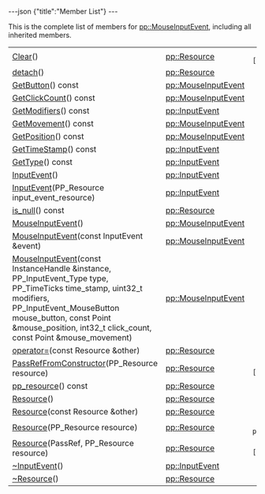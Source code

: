 ---json {"title":"Member List"} ---

This is the complete list of members for <a href="/docs/native-client/pepper_beta/cpp/classpp_1_1_mouse_input_event/" class="el">pp::MouseInputEvent</a>, including all inherited members.

<table><tbody><tr class="odd"><td><a href="/docs/native-client/pepper_beta/cpp/classpp_1_1_resource#ad4016f37d3022863ca0188acb26ac9c4" class="el">Clear</a>()</td><td><a href="/docs/native-client/pepper_beta/cpp/classpp_1_1_resource/" class="el">pp::Resource</a></td><td><code> [protected]</code></td></tr><tr class="even"><td><a href="/docs/native-client/pepper_beta/cpp/classpp_1_1_resource#a81b9246381bdddacca3ac25f6ded2bfd" class="el">detach</a>()</td><td><a href="/docs/native-client/pepper_beta/cpp/classpp_1_1_resource/" class="el">pp::Resource</a></td><td></td></tr><tr class="odd"><td><a href="/docs/native-client/pepper_beta/cpp/classpp_1_1_mouse_input_event#ae953b64120ab5c84c31114d1e5d15e1b" class="el">GetButton</a>() const</td><td><a href="/docs/native-client/pepper_beta/cpp/classpp_1_1_mouse_input_event/" class="el">pp::MouseInputEvent</a></td><td></td></tr><tr class="even"><td><a href="/docs/native-client/pepper_beta/cpp/classpp_1_1_mouse_input_event#a2e125cde20848ee70495e2f981b7417e" class="el">GetClickCount</a>() const</td><td><a href="/docs/native-client/pepper_beta/cpp/classpp_1_1_mouse_input_event/" class="el">pp::MouseInputEvent</a></td><td></td></tr><tr class="odd"><td><a href="/docs/native-client/pepper_beta/cpp/classpp_1_1_input_event#a6f94a5cd8453f1b69e55aadde73354e7" class="el">GetModifiers</a>() const</td><td><a href="/docs/native-client/pepper_beta/cpp/classpp_1_1_input_event/" class="el">pp::InputEvent</a></td><td></td></tr><tr class="even"><td><a href="/docs/native-client/pepper_beta/cpp/classpp_1_1_mouse_input_event#a33e589dc8460c5fd2064cef39f19970b" class="el">GetMovement</a>() const</td><td><a href="/docs/native-client/pepper_beta/cpp/classpp_1_1_mouse_input_event/" class="el">pp::MouseInputEvent</a></td><td></td></tr><tr class="odd"><td><a href="/docs/native-client/pepper_beta/cpp/classpp_1_1_mouse_input_event#a95bb484c3628871ed4d8cbd3b44effe2" class="el">GetPosition</a>() const</td><td><a href="/docs/native-client/pepper_beta/cpp/classpp_1_1_mouse_input_event/" class="el">pp::MouseInputEvent</a></td><td></td></tr><tr class="even"><td><a href="/docs/native-client/pepper_beta/cpp/classpp_1_1_input_event#acc79ecdcf19f5b8a8a7268fc8ff51531" class="el">GetTimeStamp</a>() const</td><td><a href="/docs/native-client/pepper_beta/cpp/classpp_1_1_input_event/" class="el">pp::InputEvent</a></td><td></td></tr><tr class="odd"><td><a href="/docs/native-client/pepper_beta/cpp/classpp_1_1_input_event#a73ca79c06ff9a39304e3b390090f03dc" class="el">GetType</a>() const</td><td><a href="/docs/native-client/pepper_beta/cpp/classpp_1_1_input_event/" class="el">pp::InputEvent</a></td><td></td></tr><tr class="even"><td><a href="/docs/native-client/pepper_beta/cpp/classpp_1_1_input_event#ac7581e4321abe8de6f3b48d70f4aa65d" class="el">InputEvent</a>()</td><td><a href="/docs/native-client/pepper_beta/cpp/classpp_1_1_input_event/" class="el">pp::InputEvent</a></td><td></td></tr><tr class="odd"><td><a href="/docs/native-client/pepper_beta/cpp/classpp_1_1_input_event#a1d4f7d3fb88de3cccc60ab26b92ccf23" class="el">InputEvent</a>(PP_Resource input_event_resource)</td><td><a href="/docs/native-client/pepper_beta/cpp/classpp_1_1_input_event/" class="el">pp::InputEvent</a></td><td><code> [explicit]</code></td></tr><tr class="even"><td><a href="/docs/native-client/pepper_beta/cpp/classpp_1_1_resource#a859068e34cdc2dc0b78754c255323aa9" class="el">is_null</a>() const</td><td><a href="/docs/native-client/pepper_beta/cpp/classpp_1_1_resource/" class="el">pp::Resource</a></td><td><code> [inline]</code></td></tr><tr class="odd"><td><a href="/docs/native-client/pepper_beta/cpp/classpp_1_1_mouse_input_event#a3a7fa73996bd504fc3aa86c447222761" class="el">MouseInputEvent</a>()</td><td><a href="/docs/native-client/pepper_beta/cpp/classpp_1_1_mouse_input_event/" class="el">pp::MouseInputEvent</a></td><td></td></tr><tr class="even"><td><a href="/docs/native-client/pepper_beta/cpp/classpp_1_1_mouse_input_event#ad63fc6a3e5f29b5cb787fc74ebf0b33d" class="el">MouseInputEvent</a>(const InputEvent &amp;event)</td><td><a href="/docs/native-client/pepper_beta/cpp/classpp_1_1_mouse_input_event/" class="el">pp::MouseInputEvent</a></td><td><code> [explicit]</code></td></tr><tr class="odd"><td><a href="/docs/native-client/pepper_beta/cpp/classpp_1_1_mouse_input_event#a4e2f16fb54382135f07cf53e22905d3a" class="el">MouseInputEvent</a>(const InstanceHandle &amp;instance, PP_InputEvent_Type type, PP_TimeTicks time_stamp, uint32_t modifiers, PP_InputEvent_MouseButton mouse_button, const Point &amp;mouse_position, int32_t click_count, const Point &amp;mouse_movement)</td><td><a href="/docs/native-client/pepper_beta/cpp/classpp_1_1_mouse_input_event/" class="el">pp::MouseInputEvent</a></td><td></td></tr><tr class="even"><td><a href="/docs/native-client/pepper_beta/cpp/classpp_1_1_resource#aaf808a98bdaa7998d82e19514aa87423" class="el">operator=</a>(const Resource &amp;other)</td><td><a href="/docs/native-client/pepper_beta/cpp/classpp_1_1_resource/" class="el">pp::Resource</a></td><td></td></tr><tr class="odd"><td><a href="/docs/native-client/pepper_beta/cpp/classpp_1_1_resource#a3eda014529127a818df8d5bb5ec2fdf0" class="el">PassRefFromConstructor</a>(PP_Resource resource)</td><td><a href="/docs/native-client/pepper_beta/cpp/classpp_1_1_resource/" class="el">pp::Resource</a></td><td><code> [protected]</code></td></tr><tr class="even"><td><a href="/docs/native-client/pepper_beta/cpp/classpp_1_1_resource#a46a6123de0b007ad3fcb6f666534ccb4" class="el">pp_resource</a>() const</td><td><a href="/docs/native-client/pepper_beta/cpp/classpp_1_1_resource/" class="el">pp::Resource</a></td><td><code> [inline]</code></td></tr><tr class="odd"><td><a href="/docs/native-client/pepper_beta/cpp/classpp_1_1_resource#a56679e93a58101c8dce5dc510811a094" class="el">Resource</a>()</td><td><a href="/docs/native-client/pepper_beta/cpp/classpp_1_1_resource/" class="el">pp::Resource</a></td><td></td></tr><tr class="even"><td><a href="/docs/native-client/pepper_beta/cpp/classpp_1_1_resource#ab0f664099ca06367180f220ea7e0b831" class="el">Resource</a>(const Resource &amp;other)</td><td><a href="/docs/native-client/pepper_beta/cpp/classpp_1_1_resource/" class="el">pp::Resource</a></td><td></td></tr><tr class="odd"><td><a href="/docs/native-client/pepper_beta/cpp/classpp_1_1_resource#a555de93fdf4793f7db1183bf71d20580" class="el">Resource</a>(PP_Resource resource)</td><td><a href="/docs/native-client/pepper_beta/cpp/classpp_1_1_resource/" class="el">pp::Resource</a></td><td><code> [explicit, protected]</code></td></tr><tr class="even"><td><a href="/docs/native-client/pepper_beta/cpp/classpp_1_1_resource#a907d3d6b7e292587c8cb9ff30d0a418d" class="el">Resource</a>(PassRef, PP_Resource resource)</td><td><a href="/docs/native-client/pepper_beta/cpp/classpp_1_1_resource/" class="el">pp::Resource</a></td><td><code> [protected]</code></td></tr><tr class="odd"><td><a href="/docs/native-client/pepper_beta/cpp/classpp_1_1_input_event#a2492183af4fecec44a423a5b7eae6faf" class="el">~InputEvent</a>()</td><td><a href="/docs/native-client/pepper_beta/cpp/classpp_1_1_input_event/" class="el">pp::InputEvent</a></td><td></td></tr><tr class="even"><td><a href="/docs/native-client/pepper_beta/cpp/classpp_1_1_resource#a081165265e2bd8217eaa2be2aeeb3aa3" class="el">~Resource</a>()</td><td><a href="/docs/native-client/pepper_beta/cpp/classpp_1_1_resource/" class="el">pp::Resource</a></td><td><code> [virtual]</code></td></tr></tbody></table>
